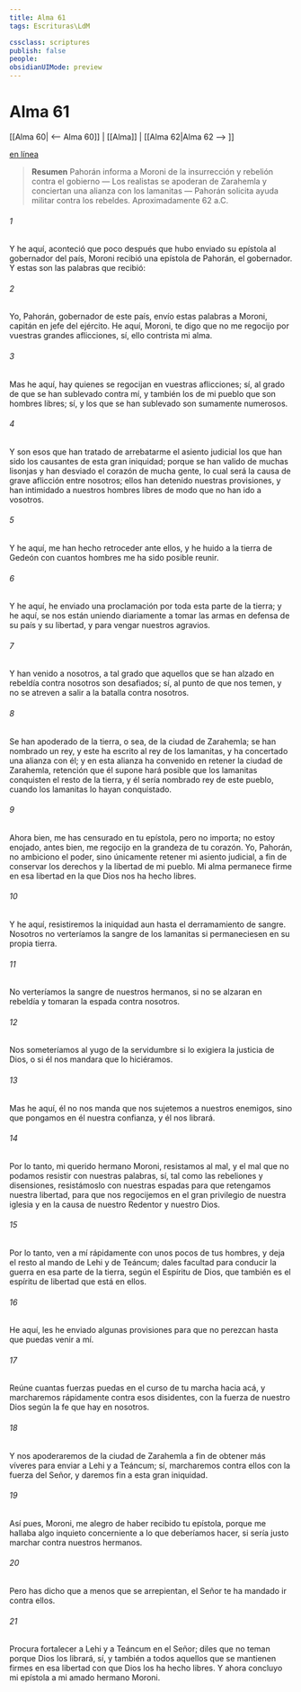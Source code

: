 ```yaml
---
title: Alma 61
tags: Escrituras\LdM

cssclass: scriptures
publish: false
people:
obsidianUIMode: preview
---
```


# Alma 61
[[Alma 60| <-- Alma 60]] | [[Alma]] | [[Alma 62|Alma 62 --> ]]

[en línea](https://churchofjesuschrist.org/study/scriptures/bofm/alma/61?lang=spa)

> __Resumen__
Pahorán informa a Moroni de la insurrección y rebelión contra el gobierno — Los realistas se apoderan de Zarahemla y conciertan una alianza con los lamanitas — Pahorán solicita ayuda militar contra los rebeldes. Aproximadamente 62 a.C.

###### 1 
Y he aquí, aconteció que poco después que hubo enviado su epístola al gobernador del país, Moroni recibió una epístola de Pahorán, el gobernador. Y estas son las palabras que recibió:

###### 2 
Yo, Pahorán, gobernador de este país, envío estas palabras a Moroni, capitán en jefe del ejército. He aquí, Moroni, te digo que no me regocijo por vuestras grandes aflicciones, sí, ello contrista mi alma.

###### 3 
Mas he aquí, hay quienes se regocijan en vuestras aflicciones; sí, al grado de que se han sublevado contra mí, y también los de mi pueblo que son hombres libres; sí, y los que se han sublevado son sumamente numerosos.

###### 4 
Y son esos que han tratado de arrebatarme el asiento judicial los que han sido los causantes de esta gran iniquidad; porque se han valido de muchas lisonjas y han desviado el corazón de mucha gente, lo cual será la causa de grave aflicción entre nosotros; ellos han detenido nuestras provisiones, y han intimidado a nuestros hombres libres de modo que no han ido a vosotros.

###### 5 
Y he aquí, me han hecho retroceder ante ellos, y he huido a la tierra de Gedeón con cuantos hombres me ha sido posible reunir.

###### 6 
Y he aquí, he enviado una proclamación por toda esta parte de la tierra; y he aquí, se nos están uniendo diariamente a tomar las armas en defensa de su país y su libertad, y para vengar nuestros agravios.

###### 7 
Y han venido a nosotros, a tal grado que aquellos que se han alzado en rebeldía contra nosotros son desafiados; sí, al punto de que nos temen, y no se atreven a salir a la batalla contra nosotros.

###### 8 
Se han apoderado de la tierra, o sea, de la ciudad de Zarahemla; se han nombrado un rey, y este ha escrito al rey de los lamanitas, y ha concertado una alianza con él; y en esta alianza ha convenido en retener la ciudad de Zarahemla, retención que él supone hará posible que los lamanitas conquisten el resto de la tierra, y él sería nombrado rey de este pueblo, cuando los lamanitas lo hayan conquistado.

###### 9 
Ahora bien, me has censurado en tu epístola, pero no importa; no estoy enojado, antes bien, me regocijo en la grandeza de tu corazón. Yo, Pahorán, no ambiciono el poder, sino únicamente retener mi asiento judicial, a fin de conservar los derechos y la libertad de mi pueblo. Mi alma permanece firme en esa libertad en la que Dios nos ha hecho libres.

###### 10 
Y he aquí, resistiremos la iniquidad aun hasta el derramamiento de sangre. Nosotros no verteríamos la sangre de los lamanitas si permaneciesen en su propia tierra.

###### 11 
No verteríamos la sangre de nuestros hermanos, si no se alzaran en rebeldía y tomaran la espada contra nosotros.

###### 12 
Nos someteríamos al yugo de la servidumbre si lo exigiera la justicia de Dios, o si él nos mandara que lo hiciéramos.

###### 13 
Mas he aquí, él no nos manda que nos sujetemos a nuestros enemigos, sino que pongamos en él nuestra confianza, y él nos librará.

###### 14 
Por lo tanto, mi querido hermano Moroni, resistamos al mal, y el mal que no podamos resistir con nuestras palabras, sí, tal como las rebeliones y disensiones, resistámoslo con nuestras espadas para que retengamos nuestra libertad, para que nos regocijemos en el gran privilegio de nuestra iglesia y en la causa de nuestro Redentor y nuestro Dios.

###### 15 
Por lo tanto, ven a mí rápidamente con unos pocos de tus hombres, y deja el resto al mando de Lehi y de Teáncum; dales facultad para conducir la guerra en esa parte de la tierra, según el Espíritu de Dios, que también es el espíritu de libertad que está en ellos.

###### 16 
He aquí, les he enviado algunas provisiones para que no perezcan hasta que puedas venir a mí.

###### 17 
Reúne cuantas fuerzas puedas en el curso de tu marcha hacia acá, y marcharemos rápidamente contra esos disidentes, con la fuerza de nuestro Dios según la fe que hay en nosotros.

###### 18 
Y nos apoderaremos de la ciudad de Zarahemla a fin de obtener más víveres para enviar a Lehi y a Teáncum; sí, marcharemos contra ellos con la fuerza del Señor, y daremos fin a esta gran iniquidad.

###### 19 
Así pues, Moroni, me alegro de haber recibido tu epístola, porque me hallaba algo inquieto concerniente a lo que deberíamos hacer, si sería justo marchar contra nuestros hermanos.

###### 20 
Pero has dicho que a menos que se arrepientan, el Señor te ha mandado ir contra ellos.

###### 21 
Procura fortalecer a Lehi y a Teáncum en el Señor; diles que no teman porque Dios los librará, sí, y también a todos aquellos que se mantienen firmes en esa libertad con que Dios los ha hecho libres. Y ahora concluyo mi epístola a mi amado hermano Moroni.

